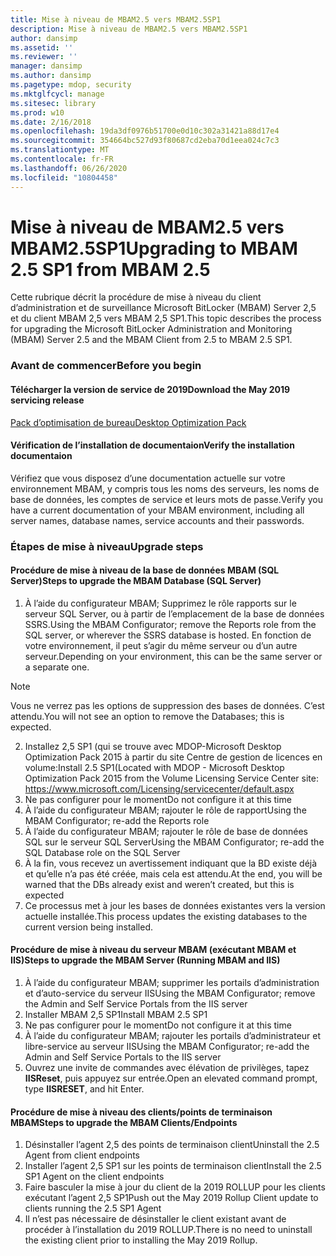 ```yaml
---
title: Mise à niveau de MBAM2.5 vers MBAM2.5SP1
description: Mise à niveau de MBAM2.5 vers MBAM2.5SP1
author: dansimp
ms.assetid: ''
ms.reviewer: ''
manager: dansimp
ms.author: dansimp
ms.pagetype: mdop, security
ms.mktglfcycl: manage
ms.sitesec: library
ms.prod: w10
ms.date: 2/16/2018
ms.openlocfilehash: 19da3df0976b51700e0d10c302a31421a88d17e4
ms.sourcegitcommit: 354664bc527d93f80687cd2eba70d1eea024c7c3
ms.translationtype: MT
ms.contentlocale: fr-FR
ms.lasthandoff: 06/26/2020
ms.locfileid: "10804458"
---
```

# <span data-ttu-id="6411f-103">Mise à niveau de MBAM2.5 vers MBAM2.5SP1</span><span class="sxs-lookup"><span data-stu-id="6411f-103">Upgrading to MBAM 2.5 SP1 from MBAM 2.5</span></span>
<span data-ttu-id="6411f-104">Cette rubrique décrit la procédure de mise à niveau du client d’administration et de surveillance Microsoft BitLocker (MBAM) Server 2,5 et du client MBAM 2,5 vers MBAM 2,5 SP1.</span><span class="sxs-lookup"><span data-stu-id="6411f-104">This topic describes the process for upgrading the Microsoft BitLocker Administration and Monitoring (MBAM) Server 2.5 and the MBAM Client from 2.5 to MBAM 2.5 SP1.</span></span>

### <span data-ttu-id="6411f-105">Avant de commencer</span><span class="sxs-lookup"><span data-stu-id="6411f-105">Before you begin</span></span>
#### <span data-ttu-id="6411f-106">Télécharger la version de service de 2019</span><span class="sxs-lookup"><span data-stu-id="6411f-106">Download the May 2019 servicing release</span></span>
[<span data-ttu-id="6411f-107">Pack d’optimisation de bureau</span><span class="sxs-lookup"><span data-stu-id="6411f-107">Desktop Optimization Pack</span></span>](https://www.microsoft.com/download/details.aspx?id=58345)

#### <span data-ttu-id="6411f-108">Vérification de l’installation de documentaion</span><span class="sxs-lookup"><span data-stu-id="6411f-108">Verify the installation documentaion</span></span>
<span data-ttu-id="6411f-109">Vérifiez que vous disposez d’une documentation actuelle sur votre environnement MBAM, y compris tous les noms des serveurs, les noms de base de données, les comptes de service et leurs mots de passe.</span><span class="sxs-lookup"><span data-stu-id="6411f-109">Verify you have a current documentation of your MBAM environment, including all server names, database names, service accounts and their passwords.</span></span>

### <span data-ttu-id="6411f-110">Étapes de mise à niveau</span><span class="sxs-lookup"><span data-stu-id="6411f-110">Upgrade steps</span></span>
#### <span data-ttu-id="6411f-111">Procédure de mise à niveau de la base de données MBAM (SQL Server)</span><span class="sxs-lookup"><span data-stu-id="6411f-111">Steps to upgrade the MBAM Database (SQL Server)</span></span>
1. <span data-ttu-id="6411f-112">À l’aide du configurateur MBAM; Supprimez le rôle rapports sur le serveur SQL Server, ou à partir de l’emplacement de la base de données SSRS.</span><span class="sxs-lookup"><span data-stu-id="6411f-112">Using the MBAM Configurator; remove the Reports role from the SQL server, or wherever the SSRS database is hosted.</span></span> <span data-ttu-id="6411f-113">En fonction de votre environnement, il peut s’agir du même serveur ou d’un autre serveur.</span><span class="sxs-lookup"><span data-stu-id="6411f-113">Depending on your environment, this can be the same server or a separate one.</span></span>
  > [!NOTE]
  > <span data-ttu-id="6411f-114">Vous ne verrez pas les options de suppression des bases de données. C’est attendu.</span><span class="sxs-lookup"><span data-stu-id="6411f-114">You will not see an option to remove the Databases; this is expected.</span></span>  
2. <span data-ttu-id="6411f-115">Installez 2,5 SP1 (qui se trouve avec MDOP-Microsoft Desktop Optimization Pack 2015 à partir du site Centre de gestion de licences en volume:</span><span class="sxs-lookup"><span data-stu-id="6411f-115">Install 2.5 SP1(Located with MDOP - Microsoft Desktop Optimization Pack 2015 from the Volume Licensing Service Center site:</span></span>  <https://www.microsoft.com/Licensing/servicecenter/default.aspx>
3. <span data-ttu-id="6411f-116">Ne pas configurer pour le moment</span><span class="sxs-lookup"><span data-stu-id="6411f-116">Do not configure it at this time</span></span> 
4. <span data-ttu-id="6411f-117">À l’aide du configurateur MBAM; rajouter le rôle de rapport</span><span class="sxs-lookup"><span data-stu-id="6411f-117">Using the MBAM Configurator; re-add the Reports role</span></span>
5. <span data-ttu-id="6411f-118">À l’aide du configurateur MBAM; rajouter le rôle de base de données SQL sur le serveur SQL Server</span><span class="sxs-lookup"><span data-stu-id="6411f-118">Using the MBAM Configurator; re-add the SQL Database role on the SQL Server</span></span>
6. <span data-ttu-id="6411f-119">À la fin, vous recevez un avertissement indiquant que la BD existe déjà et qu’elle n’a pas été créée, mais cela est attendu.</span><span class="sxs-lookup"><span data-stu-id="6411f-119">At the end, you will be warned that the DBs already exist and  weren’t created, but this is expected</span></span>
7. <span data-ttu-id="6411f-120">Ce processus met à jour les bases de données existantes vers la version actuelle installée.</span><span class="sxs-lookup"><span data-stu-id="6411f-120">This process updates the existing databases to the current version being installed.</span></span>              

#### <span data-ttu-id="6411f-121">Procédure de mise à niveau du serveur MBAM (exécutant MBAM et IIS)</span><span class="sxs-lookup"><span data-stu-id="6411f-121">Steps to upgrade the MBAM Server (Running MBAM and IIS)</span></span>
1. <span data-ttu-id="6411f-122">À l’aide du configurateur MBAM; supprimer les portails d’administration et d’auto-service du serveur IIS</span><span class="sxs-lookup"><span data-stu-id="6411f-122">Using the MBAM Configurator; remove the Admin and Self Service Portals from  the IIS server</span></span>
2. <span data-ttu-id="6411f-123">Installer MBAM 2,5 SP1</span><span class="sxs-lookup"><span data-stu-id="6411f-123">Install MBAM 2.5 SP1</span></span>
3. <span data-ttu-id="6411f-124">Ne pas configurer pour le moment</span><span class="sxs-lookup"><span data-stu-id="6411f-124">Do not configure it at this time</span></span>  
4. <span data-ttu-id="6411f-125">À l’aide du configurateur MBAM; rajouter les portails d’administrateur et libre-service au serveur IIS</span><span class="sxs-lookup"><span data-stu-id="6411f-125">Using the MBAM Configurator; re-add the Admin and Self Service Portals to the IIS server</span></span> 
5. <span data-ttu-id="6411f-126">Ouvrez une invite de commandes avec élévation de privilèges, tapez **IISReset**, puis appuyez sur entrée.</span><span class="sxs-lookup"><span data-stu-id="6411f-126">Open an elevated command prompt, type **IISRESET**, and hit Enter.</span></span>
 
#### <span data-ttu-id="6411f-127">Procédure de mise à niveau des clients/points de terminaison MBAM</span><span class="sxs-lookup"><span data-stu-id="6411f-127">Steps to upgrade the MBAM Clients/Endpoints</span></span>
1. <span data-ttu-id="6411f-128">Désinstaller l’agent 2,5 des points de terminaison client</span><span class="sxs-lookup"><span data-stu-id="6411f-128">Uninstall the 2.5 Agent from client endpoints</span></span>
2. <span data-ttu-id="6411f-129">Installer l’agent 2,5 SP1 sur les points de terminaison client</span><span class="sxs-lookup"><span data-stu-id="6411f-129">Install the 2.5 SP1 Agent on the client endpoints</span></span>
3. <span data-ttu-id="6411f-130">Faire basculer la mise à jour du client de la 2019 ROLLUP pour les clients exécutant l’agent 2,5 SP1</span><span class="sxs-lookup"><span data-stu-id="6411f-130">Push out the May 2019 Rollup Client update to clients running the 2.5 SP1 Agent</span></span> 
4. <span data-ttu-id="6411f-131">Il n’est pas nécessaire de désinstaller le client existant avant de procéder à l’installation du 2019 ROLLUP.</span><span class="sxs-lookup"><span data-stu-id="6411f-131">There is no need to uninstall the existing client prior to installing the May 2019 Rollup.</span></span>  
